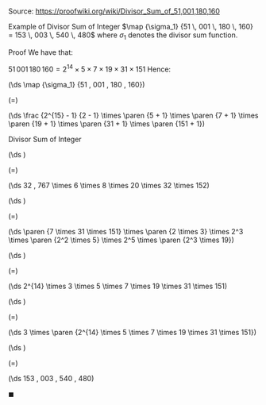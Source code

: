 # 

Source: https://proofwiki.org/wiki/Divisor_Sum_of_51,001,180,160

Example of Divisor Sum of Integer
$\map {\sigma_1} {51 \, 001 \, 180 \, 160} = 153 \, 003 \, 540 \, 480$
where $\sigma_1$ denotes the divisor sum function.


Proof
We have that:

$51 \, 001 \, 180 \, 160 = 2^{14} \times 5 \times 7 \times 19 \times 31 \times 151$
Hence:














\(\ds \map {\sigma_1} {51 \, 001 \, 180 \, 160}\)

\(=\)







\(\ds \frac {2^{15} - 1} {2 - 1} \times \paren {5 + 1} \times \paren {7 + 1} \times \paren {19 + 1} \times \paren {31 + 1} \times \paren {151 + 1}\)





Divisor Sum of Integer














\(\ds \)

\(=\)







\(\ds 32 \, 767 \times 6 \times 8 \times 20 \times 32 \times 152\)




















\(\ds \)

\(=\)







\(\ds \paren {7 \times 31 \times 151} \times \paren {2 \times 3} \times 2^3 \times \paren {2^2 \times 5} \times 2^5 \times \paren {2^3 \times 19}\)




















\(\ds \)

\(=\)







\(\ds 2^{14} \times 3 \times 5 \times 7 \times 19 \times 31 \times 151\)




















\(\ds \)

\(=\)







\(\ds 3 \times \paren {2^{14} \times 5 \times 7 \times 19 \times 31 \times 151}\)




















\(\ds \)

\(=\)







\(\ds 153 \, 003 \, 540 \, 480\)









$\blacksquare$





